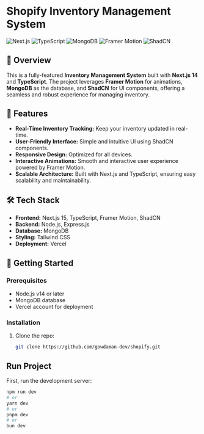 # Shopify Inventory Management System

![Next.js](https://img.shields.io/badge/Next.js-15-black?logo=next.js) ![TypeScript](https://img.shields.io/badge/TypeScript-v4.9-blue?logo=typescript) ![MongoDB](https://img.shields.io/badge/MongoDB-v5-green?logo=mongodb) ![Framer Motion](https://img.shields.io/badge/Framer_Motion-Animation-blueviolet) ![ShadCN](https://img.shields.io/badge/ShadCN-UI-green)

## 📖 Overview

This is a fully-featured **Inventory Management System** built with **Next.js 14** and **TypeScript**. The project leverages **Framer Motion** for animations, **MongoDB** as the database, and **ShadCN** for UI components, offering a seamless and robust experience for managing inventory.

## 🚀 Features

- **Real-Time Inventory Tracking:** Keep your inventory updated in real-time.
- **User-Friendly Interface:** Simple and intuitive UI using ShadCN components.
- **Responsive Design:** Optimized for all devices.
- **Interactive Animations:** Smooth and interactive user experience powered by Framer Motion.
- **Scalable Architecture:** Built with Next.js and TypeScript, ensuring easy scalability and maintainability.

## 🛠️ Tech Stack

- **Frontend:** Next.js 15, TypeScript, Framer Motion, ShadCN
- **Backend:** Node.js, Express.js
- **Database:** MongoDB
- **Styling:** Tailwind CSS
- **Deployment:** Vercel

## 🚀 Getting Started

### Prerequisites

- Node.js v14 or later
- MongoDB database
- Vercel account for deployment

### Installation

1. Clone the repo:
   ```bash
   git clone https://github.com/gowdaman-dev/shopify.git

## Run Project

First, run the development server:

```bash
npm run dev
# or
yarn dev
# or
pnpm dev
# or
bun dev
```
